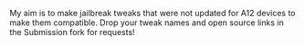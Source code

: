 My aim is to make jailbreak tweaks that were not updated for A12 devices to make them compatible. Drop your tweak names and open source links in the Submission fork for requests!

